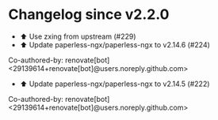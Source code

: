 # Changelog since v2.2.0
- ⬆️ Use zxing from upstream (#229) 
- ⬆️ Update paperless-ngx/paperless-ngx to v2.14.6 (#224)

Co-authored-by: renovate[bot] <29139614+renovate[bot]@users.noreply.github.com> 
- ⬆️ Update paperless-ngx/paperless-ngx to v2.14.5 (#222)

Co-authored-by: renovate[bot] <29139614+renovate[bot]@users.noreply.github.com> 
